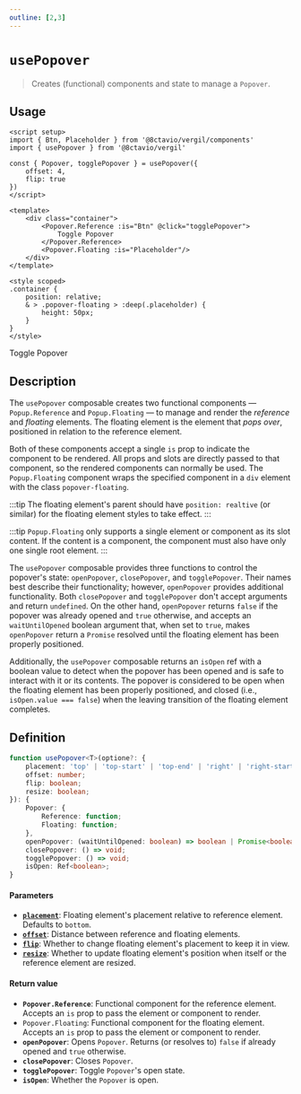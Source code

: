 ```yaml
---
outline: [2,3]
---
```


# `usePopover`

> Creates (functional) components and state to manage a `Popover`.

## Usage

<script setup>
import { Btn, Placeholder } from '@8ctavio/vergil/components'
import { usePopover } from '@8ctavio/vergil'

const { Popover, togglePopover } = usePopover({
	offset: 4,
	flip: true
})
</script>

```vue
<script setup>
import { Btn, Placeholder } from '@8ctavio/vergil/components'
import { usePopover } from '@8ctavio/vergil'

const { Popover, togglePopover } = usePopover({
	offset: 4,
	flip: true
})
</script>

<template>
	<div class="container">
		<Popover.Reference :is="Btn" @click="togglePopover">
			Toggle Popover
		</Popover.Reference>	
		<Popover.Floating :is="Placeholder"/>
	</div>
</template>

<style scoped>
.container {
	position: relative;
	& > .popover-floating > :deep(.placeholder) {
		height: 50px;
	}
}
</style>
```

<Demo>
	<div class="container">
		<Popover.Reference :is="Btn" @click="togglePopover">
			Toggle Popover
		</Popover.Reference>	
		<Popover.Floating :is="Placeholder"/>
	</div>
</Demo>

<style scoped>
.container {
	position: relative;
	& > .popover-floating > :deep(.placeholder) {
		height: 50px;
	}
}
</style>

## Description

The `usePopover` composable creates two functional components — `Popup.Reference` and `Popup.Floating` — to manage and render the *reference* and *floating* elements. The floating element is the element that *pops over*, positioned in relation to the reference element.

Both of these components accept a single `is` prop to indicate the component to be rendered. All props and slots are directly passed to that component, so the rendered components can normally be used. The `Popup.Floating` component wraps the specified component in a `div` element with the class `popover-floating`.

<Demo>
	<Anatomy tag="div" classes="popover-floating">
		<Anatomy tag="floating-component"/>
	</Anatomy>
</Demo>

:::tip
The floating element's parent should have `position: realtive` (or similar) for the floating element styles to take effect. 
:::

:::tip
`Popup.Floating` only supports a single element or component as its slot content. If the content is a component, the component must also have only one single root element.
:::


The `usePopover` composable provides three functions to control the popover's state: `openPopover`, `closePopover`, and `togglePopover`. Their names best describe their functionality; however, `openPopover` provides additional functionality. Both `closePopover` and `togglePopover` don't accept arguments and return `undefined`. On the other hand, `openPopover` returns `false` if the popover was already opened and `true` otherwise, and accepts an `waitUntilOpened` boolean argument that, when set to `true`, makes `openPopover` return a `Promise` resolved until the floating element has been properly positioned.

Additionally, the `usePopover` composable returns an `isOpen` ref with a boolean value to detect when the popover has been opened and is safe to interact with it or its contents. The popover is considered to be open when the floating element has been properly positioned, and closed (i.e., `isOpen.value === false`) when the leaving transition of the floating element completes.

## Definition

```ts
function usePopover<T>(optione?: {
	placement: 'top' | 'top-start' | 'top-end' | 'right' | 'right-start' | 'right-end' | 'bottom' | 'bottom-start' | 'bottom-end' | 'left' | 'left-start' | 'left-end';
	offset: number;
	flip: boolean;
	resize: boolean;
}): {
	Popover: {
		Reference: function;
		Floating: function;
	},
	openPopover: (waitUntilOpened: boolean) => boolean | Promise<boolean>;
	closePopover: () => void;
	togglePopover: () => void;
	isOpen: Ref<boolean>;
}
```

#### Parameters

- **[`placement`](https://floating-ui.com/docs/computePosition#placement)**: Floating element's placement relative to reference element. Defaults to `bottom`.
- **[`offset`](https://floating-ui.com/docs/offset#options)**: Distance between reference and floating elements.
- **[`flip`](https://floating-ui.com/docs/flip)**: Whether to change floating element's placement to keep it in view.
- **[`resize`](https://floating-ui.com/docs/autoupdate#elementresize)**: Whether to update floating element's position when itself or the reference element are resized.

#### Return value

- **`Popover.Reference`**: Functional component for the reference element. Accepts an `is` prop to pass the element or component to render.
- `Popover.Floating`: Functional component for the floating element. Accepts an `is` prop to pass the element or component to render.
- **`openPopover`**: Opens `Popover`. Returns (or resolves to) `false` if already opened and `true` otherwise.
- **`closePopover`**: Closes `Popover`.
- **`togglePopover`**: Toggle `Popover`'s open state.
- **`isOpen`**: Whether the `Popover` is open.